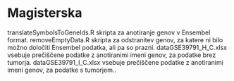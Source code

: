 # Magisterska
translateSymbolsToGeneIds.R skripta za anotiranje genov v Ensembel format.
removeEmptyData.R skripta za odstranitev genov, za katere ni bilo možno določiti Ensembel podatka, ali pa so prazni.
dataGSE39791_H_C.xlsx vsebuje prečiščene podatke z anotiranimi imeni genov, za podatke brez tumorja.
dataGSE39791_I_C.xlsx vsebuje prečiščene podatke z anotiranimi imeni genov, za podatke s tumorjem..
